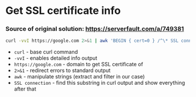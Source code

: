 # Get SSL certificate info

### Source of original solution: https://serverfault.com/a/749381

```bash
curl -vvI https://google.com 2>&1 | awk 'BEGIN { cert=0 } /^\* SSL connection/ { cert=1 } /^\*/ { if (cert) print }'
```

- `curl` - base curl command
- `-vvI` - enables detailed info output
- `https://google.com` - domain to get SSL certificate of
- `2>&1` - redirect errors to standard output
- `awk` - manipulate strings (extract and filter in our case)
- `SSL connection` - find this substring in curl output and show everything after that


